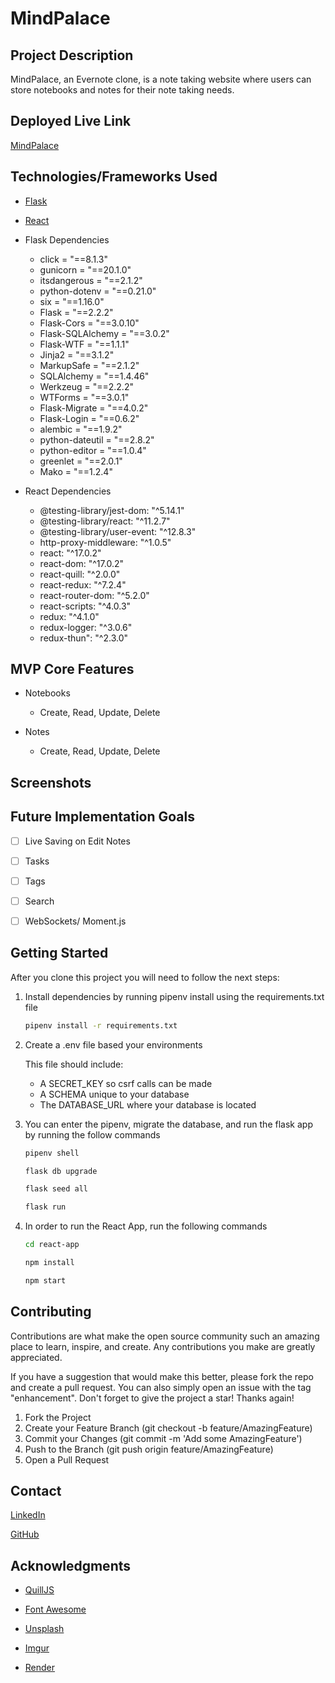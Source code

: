 # MindPalace

## Project Description

MindPalace, an Evernote clone, is a note taking website  where users can store notebooks and notes for their note taking needs.

## Deployed Live Link

[MindPalace](https://nn-mind-palace.onrender.com)

## Technologies/Frameworks Used

* [Flask](https://flask.palletsprojects.com/en/2.2.x/)

* [React](https://reactjs.org/)

* Flask Dependencies

	* click = "==8.1.3"
	* gunicorn = "==20.1.0"
	* itsdangerous = "==2.1.2"
	* python-dotenv = "==0.21.0"
	* six = "==1.16.0"
	* Flask = "==2.2.2"
	* Flask-Cors = "==3.0.10"
	* Flask-SQLAlchemy = "==3.0.2"
	* Flask-WTF = "==1.1.1"
	* Jinja2 = "==3.1.2"
	* MarkupSafe = "==2.1.2"
	* SQLAlchemy = "==1.4.46"
	* Werkzeug = "==2.2.2"
	* WTForms = "==3.0.1"
	* Flask-Migrate = "==4.0.2"
	* Flask-Login = "==0.6.2"
	* alembic = "==1.9.2"
	* python-dateutil = "==2.8.2"
	* python-editor = "==1.0.4"
	* greenlet = "==2.0.1"
	* Mako = "==1.2.4"

* React Dependencies

	* @testing-library/jest-dom: "^5.14.1"
    * @testing-library/react: "^11.2.7"
    * @testing-library/user-event: "^12.8.3"
    * http-proxy-middleware: "^1.0.5"
    * react: "^17.0.2"
    * react-dom: "^17.0.2"
    * react-quill: "^2.0.0"
    * react-redux: "^7.2.4"
    * react-router-dom: "^5.2.0"
    * react-scripts: "^4.0.3"
    * redux: "^4.1.0"
    * redux-logger: "^3.0.6"
    * redux-thun": "^2.3.0"

## MVP Core Features

* Notebooks

	* Create, Read, Update, Delete

* Notes

	* Create, Read, Update, Delete

## Screenshots


## Future Implementation Goals

- [ ] Live Saving on Edit Notes

- [ ]  Tasks

- [ ] Tags

- [ ] Search

- [ ] WebSockets/ Moment.js

## Getting Started

After you clone this project you will need to follow the next steps:

1. Install dependencies by running pipenv install using the requirements.txt file

	```bash
	pipenv install -r requirements.txt
	```
2. Create a .env file based your environments

	This file should include:
	* A SECRET_KEY so csrf calls can be made
	* A SCHEMA unique to your database
	* The DATABASE_URL where your database is located

3. You can enter the pipenv, migrate the database, and run the flask app by running the follow commands

	```bash
	pipenv shell
	```

	```bash
	flask db upgrade
	```

	```bash
	flask seed all
	```

	```bash
	flask run
	```

4. In order to run the React App, run the following commands

	```bash
	cd react-app
	```

	```bash
	npm install
	```

	```bash
	npm start
	```

## Contributing

Contributions are what make the open source community such an amazing place to learn, inspire, and create. Any contributions you make are greatly appreciated.

If you have a suggestion that would make this better, please fork the repo and create a pull request. You can also simply open an issue with the tag "enhancement". Don't forget to give the project a star! Thanks again!

1. Fork the Project
2. Create your Feature Branch (git checkout -b feature/AmazingFeature)
3. Commit your Changes (git commit -m 'Add some AmazingFeature')
4. Push to the Branch (git push origin feature/AmazingFeature)
5. Open a Pull Request

## Contact

[LinkedIn](https://www.linkedin.com/in/nygil-nettles-5168a624b/)

[GitHub](https://github.com/NygilNet)

## Acknowledgments

* [QuillJS](https://quilljs.com/)

* [Font Awesome](https://fontawesome.com/)

* [Unsplash](https://unsplash.com/)

* [Imgur](https://imgur.com)

* [Render](https://render.com/)
